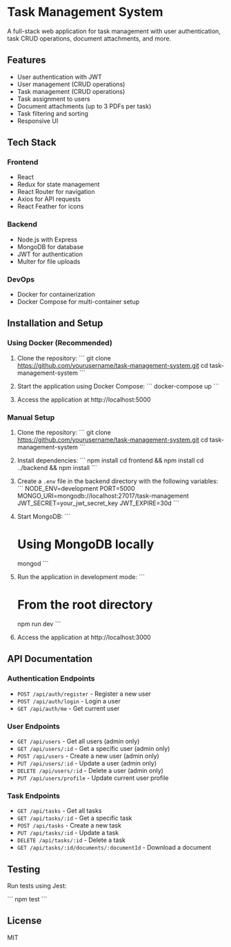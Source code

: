 # Task Management System

A full-stack web application for task management with user authentication, task CRUD operations, document attachments, and more.

## Features

- User authentication with JWT
- User management (CRUD operations)
- Task management (CRUD operations)
- Task assignment to users
- Document attachments (up to 3 PDFs per task)
- Task filtering and sorting
- Responsive UI

## Tech Stack

### Frontend
- React
- Redux for state management
- React Router for navigation
- Axios for API requests
- React Feather for icons

### Backend
- Node.js with Express
- MongoDB for database
- JWT for authentication
- Multer for file uploads

### DevOps
- Docker for containerization
- Docker Compose for multi-container setup

## Installation and Setup

### Using Docker (Recommended)

1. Clone the repository:
   \`\`\`
   git clone https://github.com/yourusername/task-management-system.git
   cd task-management-system
   \`\`\`

2. Start the application using Docker Compose:
   \`\`\`
   docker-compose up
   \`\`\`

3. Access the application at http://localhost:5000

### Manual Setup

1. Clone the repository:
   \`\`\`
   git clone https://github.com/yourusername/task-management-system.git
   cd task-management-system
   \`\`\`

2. Install dependencies:
   \`\`\`
   npm install
   cd frontend && npm install
   cd ../backend && npm install
   \`\`\`

3. Create a `.env` file in the backend directory with the following variables:
   \`\`\`
   NODE_ENV=development
   PORT=5000
   MONGO_URI=mongodb://localhost:27017/task-management
   JWT_SECRET=your_jwt_secret_key
   JWT_EXPIRE=30d
   \`\`\`

4. Start MongoDB:
   \`\`\`
   # Using MongoDB locally
   mongod
   \`\`\`

5. Run the application in development mode:
   \`\`\`
   # From the root directory
   npm run dev
   \`\`\`

6. Access the application at http://localhost:3000

## API Documentation

### Authentication Endpoints

- `POST /api/auth/register` - Register a new user
- `POST /api/auth/login` - Login a user
- `GET /api/auth/me` - Get current user

### User Endpoints

- `GET /api/users` - Get all users (admin only)
- `GET /api/users/:id` - Get a specific user (admin only)
- `POST /api/users` - Create a new user (admin only)
- `PUT /api/users/:id` - Update a user (admin only)
- `DELETE /api/users/:id` - Delete a user (admin only)
- `PUT /api/users/profile` - Update current user profile

### Task Endpoints

- `GET /api/tasks` - Get all tasks
- `GET /api/tasks/:id` - Get a specific task
- `POST /api/tasks` - Create a new task
- `PUT /api/tasks/:id` - Update a task
- `DELETE /api/tasks/:id` - Delete a task
- `GET /api/tasks/:id/documents/:documentId` - Download a document

## Testing

Run tests using Jest:

\`\`\`
npm test
\`\`\`

## License

MIT
